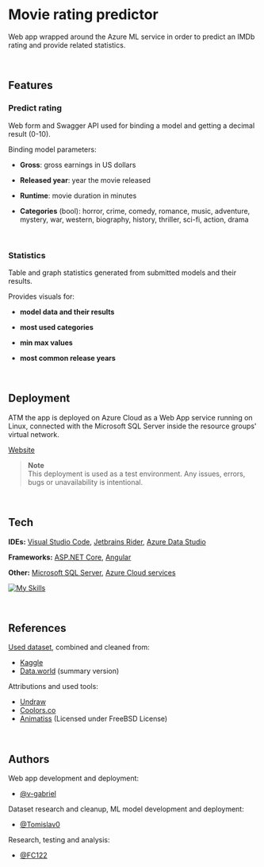 # Movie rating predictor
Web app wrapped around the Azure ML service in order to predict an IMDb rating and provide related statistics. 

<br>

## Features

### Predict rating

Web form and Swagger API used for binding a model and getting a decimal result (0-10).

Binding model parameters:

- **Gross**: gross earnings in US dollars

- **Released year**: year the movie released

- **Runtime**: movie duration in minutes

- **Categories** (bool): horror, crime, comedy, romance, music, adventure, mystery, war, western, biography, history, thriller, sci-fi, action, drama


<br>

### Statistics

Table and graph statistics generated from submitted models and their results.

Provides visuals for:
- **model data and their results**

- **most used categories**

- **min max values**

- **most common release years**

<br>

## Deployment

ATM the app is deployed on Azure Cloud as a Web App service running on Linux, connected with the Microsoft SQL Server inside the resource groups' virtual network.

[Website](https://imdb-movie-rating-predictor.azurewebsites.net/)

> **__Note__** &nbsp; <br> This deployment is used as a test environment. Any issues, errors, bugs or unavailability is intentional.
  
<br>

## Tech

**IDEs:** [Visual Studio Code](https://code.visualstudio.com/), [Jetbrains Rider](https://www.jetbrains.com/rider/), [Azure Data Studio](https://learn.microsoft.com/en-us/sql/azure-data-studio/download-azure-data-studio?view=sql-server-ver16&tabs=redhat-install%2Credhat-uninstall)

**Frameworks:** [ASP.NET Core](https://learn.microsoft.com/en-us/aspnet/core/introduction-to-aspnet-core?view=aspnetcore-7.0), [Angular](https://angular.io/guide/what-is-angular)

**Other:** [Microsoft SQL Server](https://www.microsoft.com/en-us/sql-server/sql-server-downloads), [Azure Cloud services](https://portal.azure.com/#home) 

[![My Skills](https://skillicons.dev/icons?i=js,html,scss,typescript,dotnet,angular,azure)](https://skillicons.dev)

<br>

## References

[Used dataset](https://github.com/Tomislav0/datasets/blob/master/dataset_movies.csv), combined and cleaned from:

- [Kaggle](https://www.kaggle.com/datasets/harshitshankhdhar/imdb-dataset-of-top-1000-movies-and-tv-shows)
- [Data.world](https://data.world/promptcloud/imdb-data-from-2006-to-2016) (summary version)

Attributions and used tools:

- [Undraw](https://undraw.co/)
- [Coolors.co](https://coolors.co/)
- [Animatiss](https://xsgames.co/animatiss/) (Licensed under FreeBSD License)

<br>

## Authors

Web app development and deployment:
- [@v-gabriel](https://github.com/v-gabriel)

Dataset research and cleanup, ML model development and deployment:
- [@Tomislav0](https://github.com/Tomislav0)

Research, testing and analysis:
- [@FC122](https://github.com/FC122)
